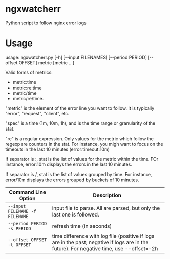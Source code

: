ngxwatcherr
===========

Python script to follow nginx error logs

Usage
=====

usage: ngxwatcherr.py [-h] [--input FILENAMES] [--period PERIOD] [--offset OFFSET] metric [metric ...]


Valid forms of metrics:
 - metric:time
 - metric:re:time
 - metric/time
 - metric/re/time.

"metric" is the element of the error line you want to follow. It is typically "error", "request", "client", etc.

"spec" is a time (1m, 10m, 1h), and is the time range or granularity of the stat.

"re" is a regular expression. Only values for the metric which follow the regexp are counters in the stat. For instance, you migh want to focus on the timeouts in the last 10 minutes (error:timeout:10m)
                        
If separator is :, stat is the list of values for the metric within the time. FOr instance, error:10m displays the errors in the last 10 minutes.

If separator is /, stat is the list of values grouped by time. For instance, error/10m displays the errors grouped by buckets of 10 minutes.

| Command Line Option            | Description                                                                       |
| -------------------------------|-----------------------------------------------------------------------------------|
| `--input FILENAME -f FILENAME` | input file to parse. All are parsed, but only the last one is followed.           |
| `--period PERIOD -s PERIOD`    | refresh time (in seconds)                                                         |
| `--offset OFFSET -t OFFSET`    | time difference with log file (positive if logs are in the past; negative if logs are in the future). For negative time, use --offset=-2h |

